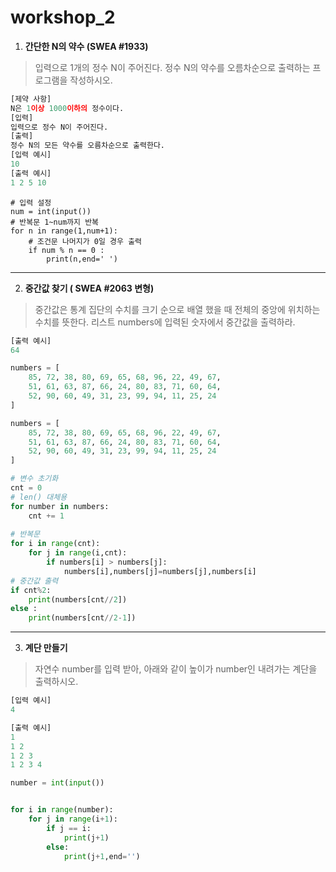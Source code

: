 # workshop_2

1. **간단한 N의 약수 (SWEA #1933)**

> 입력으로 1개의 정수 N이 주어진다. 정수 N의 약수를 오름차순으로 출력하는 프로그램을 작성하시오.

``` python
[제약 사항]
N은 1이상 1000이하의 정수이다. 
[입력]
입력으로 정수 N이 주어진다.
[출력]
정수 N의 모든 약수를 오름차순으로 출력한다.
[입력 예시]
10
[출력 예시]
1 2 5 10
```



```
# 입력 설정
num = int(input())
# 반복문 1~num까지 반복
for n in range(1,num+1):
    # 조건문 나머지가 0일 경우 출력
    if num % n == 0 :
        print(n,end=' ')   
```





---

2. **중간값 찾기 ( SWEA #2063 변형)**

> 중간값은 통계 집단의 수치를 크기 순으로 배열 했을 때 전체의 중앙에 위치하는 수치를 뜻한다. 리스트 numbers에 입력된 숫자에서 중간값을 출력하라.

``` python
[출력 예시]
64
```

``` python
numbers = [
    85, 72, 38, 80, 69, 65, 68, 96, 22, 49, 67,
    51, 61, 63, 87, 66, 24, 80, 83, 71, 60, 64,
    52, 90, 60, 49, 31, 23, 99, 94, 11, 25, 24
]
```



``` python
numbers = [
    85, 72, 38, 80, 69, 65, 68, 96, 22, 49, 67,
    51, 61, 63, 87, 66, 24, 80, 83, 71, 60, 64,
    52, 90, 60, 49, 31, 23, 99, 94, 11, 25, 24
]

# 변수 초기화
cnt = 0
# len() 대체용
for number in numbers:
    cnt += 1
    
# 반복문
for i in range(cnt):
    for j in range(i,cnt):
        if numbers[i] > numbers[j]:
            numbers[i],numbers[j]=numbers[j],numbers[i]
# 중간값 출력
if cnt%2:
    print(numbers[cnt//2])
else :
    print(numbers[cnt//2-1])
```







---

3. **계단 만들기**

> 자연수 number를 입력 받아, 아래와 같이 높이가 number인 내려가는 계단을 출력하시오.

``` python
[입력 예시]
4

[출력 예시]
1
1 2
1 2 3
1 2 3 4
```



``` python
number = int(input())


for i in range(number):
    for j in range(i+1):
        if j == i:
            print(j+1)
        else:
            print(j+1,end='')
```
